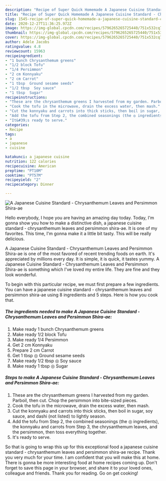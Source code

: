 ```yaml
---
description: "Recipe of Super Quick Homemade A Japanese Cuisine Standard - Chrysanthemum Leaves and Persimmon Shira-ae"
title: "Recipe of Super Quick Homemade A Japanese Cuisine Standard - Chrysanthemum Leaves and Persimmon Shira-ae"
slug: 1545-recipe-of-super-quick-homemade-a-japanese-cuisine-standard-chrysanthemum-leaves-and-persimmon-shira-ae
date: 2020-12-27T11:36:25.972Z
image: https://img-global.cpcdn.com/recipes/5796265265725440/751x532cq70/a-japanese-cuisine-standard-chrysanthemum-leaves-and-persimmon-shira-ae-recipe-main-photo.jpg
thumbnail: https://img-global.cpcdn.com/recipes/5796265265725440/751x532cq70/a-japanese-cuisine-standard-chrysanthemum-leaves-and-persimmon-shira-ae-recipe-main-photo.jpg
cover: https://img-global.cpcdn.com/recipes/5796265265725440/751x532cq70/a-japanese-cuisine-standard-chrysanthemum-leaves-and-persimmon-shira-ae-recipe-main-photo.jpg
author: Adele Jacobs
ratingvalue: 4.8
reviewcount: 15963
recipeingredient:
- "1 bunch Chrysanthemum greens"
- "1/2 block Tofu"
- "1/4 Persimmon"
- "2 cm Konnyaku"
- "2 cm Carrot"
- "1 tbsp  Ground sesame seeds"
- "1/2 tbsp  Soy sauce"
- "1 tbsp  Sugar"
recipeinstructions:
- "These are the chrysanthemum greens I harvested from my garden. Parboil, then cut. Chop the persimmon into bite-sized pieces."
- "Cook the tofu in the microwave, drain the excess water, then mash."
- "Cut the konnyaku and carrots into thick sticks, then boil in sugar, soy sauce, and dashi (not listed) to lightly season."
- "Add the tofu from Step 2, the combined seasonings (the ◎ ingredients), the konnyaku and carrots from Step 3, the chrysanthemum leaves, and the persimmon, then toss everything together."
- "It&#39;s ready to serve."
categories:
- Recipe
tags:
- a
- japanese
- cuisine

katakunci: a japanese cuisine 
nutrition: 122 calories
recipecuisine: American
preptime: "PT10M"
cooktime: "PT57M"
recipeyield: "2"
recipecategory: Dinner

---
```



![A Japanese Cuisine Standard - Chrysanthemum Leaves and Persimmon Shira-ae](https://img-global.cpcdn.com/recipes/5796265265725440/751x532cq70/a-japanese-cuisine-standard-chrysanthemum-leaves-and-persimmon-shira-ae-recipe-main-photo.jpg)

Hello everybody, I hope you are having an amazing day today. Today, I'm gonna show you how to make a distinctive dish, a japanese cuisine standard - chrysanthemum leaves and persimmon shira-ae. It is one of my favorites. This time, I'm gonna make it a little bit tasty. This will be really delicious.



A Japanese Cuisine Standard - Chrysanthemum Leaves and Persimmon Shira-ae is one of the most favored of recent trending foods on earth. It's appreciated by millions every day. It is simple, it is quick, it tastes yummy. A Japanese Cuisine Standard - Chrysanthemum Leaves and Persimmon Shira-ae is something which I've loved my entire life. They are fine and they look wonderful.


To begin with this particular recipe, we must first prepare a few ingredients. You can have a japanese cuisine standard - chrysanthemum leaves and persimmon shira-ae using 8 ingredients and 5 steps. Here is how you cook that.

<!--inarticleads1-->

##### The ingredients needed to make A Japanese Cuisine Standard - Chrysanthemum Leaves and Persimmon Shira-ae:

1. Make ready 1 bunch Chrysanthemum greens
1. Make ready 1/2 block Tofu
1. Make ready 1/4 Persimmon
1. Get 2 cm Konnyaku
1. Prepare 2 cm Carrot
1. Get 1 tbsp ◎ Ground sesame seeds
1. Make ready 1/2 tbsp ◎ Soy sauce
1. Make ready 1 tbsp ◎ Sugar




<!--inarticleads2-->

##### Steps to make A Japanese Cuisine Standard - Chrysanthemum Leaves and Persimmon Shira-ae:

1. These are the chrysanthemum greens I harvested from my garden. Parboil, then cut. Chop the persimmon into bite-sized pieces.
1. Cook the tofu in the microwave, drain the excess water, then mash.
1. Cut the konnyaku and carrots into thick sticks, then boil in sugar, soy sauce, and dashi (not listed) to lightly season.
1. Add the tofu from Step 2, the combined seasonings (the ◎ ingredients), the konnyaku and carrots from Step 3, the chrysanthemum leaves, and the persimmon, then toss everything together.
1. It&#39;s ready to serve.




So that is going to wrap this up for this exceptional food a japanese cuisine standard - chrysanthemum leaves and persimmon shira-ae recipe. Thank you very much for your time. I am confident that you will make this at home. There is gonna be more interesting food at home recipes coming up. Don't forget to save this page in your browser, and share it to your loved ones, colleague and friends. Thank you for reading. Go on get cooking!
